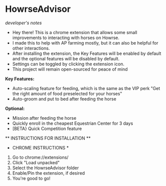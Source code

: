 # HowrseAdvisor

*developer's notes*
  - Hey there! This is a chrome extension that allows some small improvements to interacting with horses on Howrse. 
  - I made this to help with AP farming mostly, but it can also be helpful for other interactions.
  - After installing the extension, the Key Features will be enabled by default and the optional features will be disabled by default.
  - Settings can be toggled by clicking the extension icon.
  - This project will remain open-sourced for peace of mind
  

**Key Features:**
* Auto-scaling feature for feeding, which is the same as the VIP perk "Get the right amount of food preselected for your horses"
* Auto-groom and put to bed after feeding the horse

**Optional:**
* Mission after feeding the horse
* Quickly enroll in the cheapest Equestrian Center for 3 days
* [BETA} Quick Competition feature

** INSTRUCTIONS FOR INSTALLATION **

* CHROME INSTRUCTIONS *
1. Go to chrome://extensions/
2. Click "Load unpacked"
3. Select the HowrseAdvisor folder
4. Enable/Pin the extension, if desired
5. You're good to go!



